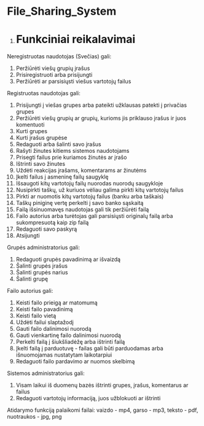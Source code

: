 # File_Sharing_System

1. # Funkciniai reikalavimai
Neregistruotas naudotojas (Svečias) gali:

1. Peržiūrėti viešų grupių įrašus
1. Prisiregistruoti arba prisijungti
1. Peržiūrėti ar parsisiųsti viešus vartotojų failus

Registruotas naudotojas gali:

1. Prisijungti į viešas grupes arba pateikti užklausas patekti į privačias grupes
1. Peržiūrėti viešų grupių ar grupių, kurioms jis priklauso įrašus ir juos komentuoti
1. Kurti grupes
1. Kurti įrašus grupėse
1. Redaguoti arba šalinti savo įrašus
1. Rašyti žinutes kitiems sistemos naudotojams
1. Prisegti failus prie kuriamos žinutės ar įrašo
1. Ištrinti savo žinutes
1. Uždėti reakcijas įrašams, komentarams ar žinutėms
1. Įkelti failus į asmeninę failų saugyklę
1. Išsaugoti kitų vartotojų failų nuorodas nuorodų saugykloje
1. Nusipirkti taškų, už kuriuos vėliau galima pirkti kitų vartotojų failus
1. Pirkti ar nuomotis kitų vartotojų failus (banku arba taškais)
1. Taškų piniginę vertę perkelti į savo banko sąskaitą
1. Failą išsinuomavęs naudotojas gali tik peržiūrėti failą
1. Failo autorius arba turėtojas gali parsisiųsti originalų failą arba sukompresuotą kaip zip failą
1. Redaguoti savo paskyrą
1. Atsijungti

Grupės administratorius gali:

1. Redaguoti grupės pavadinimą ar išvaizdą
1. Šalinti grupės įrašus
1. Šalinti grupės narius
1. Šalinti grupę

Failo autorius gali:

1. Keisti failo prieigą ar matomumą
1. Keisti failo pavadinimą
1. Keisti failo vietą
1. Uždėti failui slaptažodį
1. Gauti failo dalinimosi nuorodą
1. Gauti vienkartinę failo dalinimosi nuorodą
1. Perkelti failą į šiukšliadėžę arba ištrinti failą
1. Įkelti failą į parduotuvę - failas gali būti parduodamas arba išnuomojamas nustatytam laikotarpiui
1. Redaguoti failo pardavimo ar nuomos skelbimą


Sistemos administratorius gali:

1. Visam laikui iš duomenų bazės ištrinti grupes, įrašus, komentarus ar failus
1. Redaguoti vartotojų informaciją, juos užblokuoti ar ištrinti


Atidarymo funkciją palaikomi failai: vaizdo - mp4, garso - mp3, teksto - pdf, nuotraukos - jpg, png

